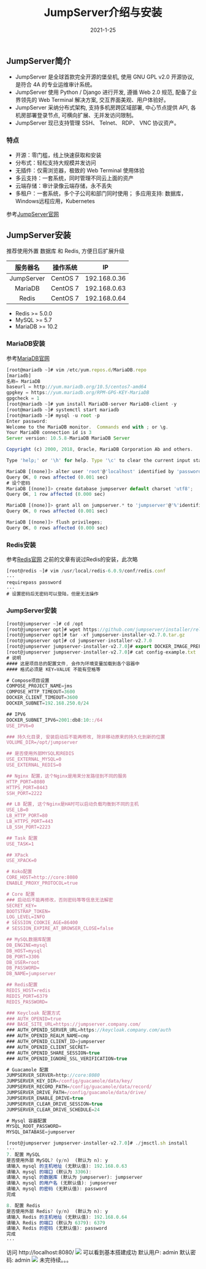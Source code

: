 ﻿---
title: JumpServer介绍与安装
date: 2021-1-25
updated:
description:
cover: https://img.imgdb.cn/item/600d53123ffa7d37b35a6a8d.jpg
tag:
  - JumpServer
categories:
  - 堡垒机
---
## JumpServer简介
* JumpServer 是全球首款完全开源的堡垒机, 使用 GNU GPL v2.0 开源协议, 是符合 4A 的专业运维审计系统。
* JumpServer 使用 Python / Django 进行开发, 遵循 Web 2.0 规范, 配备了业界领先的 Web Terminal 解决方案, 交互界面美观、用户体验好。
* JumpServer 采纳分布式架构, 支持多机房跨区域部署, 中心节点提供 API, 各机房部署登录节点, 可横向扩展、无并发访问限制。
* JumpServer 现已支持管理 SSH、 Telnet、 RDP、 VNC 协议资产。
###  特点
* 开源：零门槛，线上快速获取和安装
* 分布式：轻松支持大规模并发访问
* 无插件：仅需浏览器，极致的 Web Terminal 使用体验
* 多云支持：一套系统，同时管理不同云上面的资产
* 云端存储：审计录像云端存储，永不丢失
* 多租户：一套系统，多个子公司和部门同时使用； 多应用支持: 数据库，Windows远程应用，Kubernetes

参考[JumpServer官网](https://docs.jumpserver.org/zh/master/)
## JumpServer安装
推荐使用外置 数据库 和 Redis, 方便日后扩展升级

|服务器名|操作系统|IP|
|:--------:|:--------:|:--------:|
|JumpServer | CentOS 7|192.168.0.36|
|MariaDB|CentOS 7|192.168.0.63|
|Redis|CentOS 7|192.168.0.64|

* Redis >= 5.0.0
* MySQL >= 5.7
* MariaDB >= 10.2
###  MariaDB安装
参考[MariaDB官网](https://downloads.mariadb.org/mariadb/repositories/#distro=CentOS&distro_release=centos7-amd64--centos7&mirror=tuna&version=10.5)
```javascript
[root@mariadb ~]# vim /etc/yum.repos.d/MariaDB.repo 
[mariadb]
名称= MariaDB
baseurl = http://yum.mariadb.org/10.5/centos7-amd64
gpgkey = https://yum.mariadb.org/RPM-GPG-KEY-MariaDB
gpgcheck = 1
[root@mariadb ~]# yum install MariaDB-server MariaDB-client -y
[root@mariadb ~]# systemctl start mariadb
[root@mariadb ~]# mysql -u root -p
Enter password: 
Welcome to the MariaDB monitor.  Commands end with ; or \g.
Your MariaDB connection id is 3
Server version: 10.5.8-MariaDB MariaDB Server

Copyright (c) 2000, 2018, Oracle, MariaDB Corporation Ab and others.

Type 'help;' or '\h' for help. Type '\c' to clear the current input statement.

MariaDB [(none)]> alter user 'root'@'localhost' identified by 'password';
Query OK, 0 rows affected (0.001 sec)
# 设个密码
MariaDB [(none)]> create database jumpserver default charset 'utf8';
Query OK, 1 row affected (0.000 sec)

MariaDB [(none)]> grant all on jumpserver.* to 'jumpserver'@'%'identified by 'password';
Query OK, 0 rows affected (0.001 sec)

MariaDB [(none)]> flush privileges;
Query OK, 0 rows affected (0.000 sec)
```
###  Redis安装
参考[Redis官网](https://redis.io/)
之前的文章有说过Redis的安装，此次略
```javascript
[root@redis ~]# vim /usr/local/redis-6.0.9/conf/redis.conf
···
requirepass password
···
# 设置密码后无密码可以登陆，但是无法操作
```
###  JumpServer安装
```javascript
[root@jumpserver ~]# cd /opt
[root@jumpserver opt]# wget https://github.com/jumpserver/installer/releases/download/v2.7.0/jumpserver-installer-v2.7.0.tar.gz
[root@jumpserver opt]# tar -xf jumpserver-installer-v2.7.0.tar.gz
[root@jumpserver opt]# cd jumpserver-installer-v2.7.0
[root@jumpserver jumpserver-installer-v2.7.0]# export DOCKER_IMAGE_PREFIX=docker.mirrors.ustc.edu.cn
[root@jumpserver jumpserver-installer-v2.7.0]# cat config-example.txt
# 说明
#### 这是项目总的配置文件, 会作为环境变量加载到各个容器中
#### 格式必须是 KEY=VALUE 不能有空格等

# Compose项目设置
COMPOSE_PROJECT_NAME=jms
COMPOSE_HTTP_TIMEOUT=3600
DOCKER_CLIENT_TIMEOUT=3600
DOCKER_SUBNET=192.168.250.0/24

## IPV6
DOCKER_SUBNET_IPV6=2001:db8:10::/64
USE_IPV6=0

### 持久化目录, 安装启动后不能再修改, 除非移动原来的持久化到新的位置
VOLUME_DIR=/opt/jumpserver

## 是否使用外部MYSQL和REDIS
USE_EXTERNAL_MYSQL=0
USE_EXTERNAL_REDIS=0

## Nginx 配置，这个Nginx是用来分发路径到不同的服务
HTTP_PORT=8080
HTTPS_PORT=8443
SSH_PORT=2222

## LB 配置, 这个Nginx是HA时可以启动负载均衡到不同的主机
USE_LB=0
LB_HTTP_PORT=80
LB_HTTPS_PORT=443
LB_SSH_PORT=2223

## Task 配置
USE_TASK=1

## XPack
USE_XPACK=0

# Koko配置
CORE_HOST=http://core:8080
ENABLE_PROXY_PROTOCOL=true

# Core 配置
### 启动后不能再修改，否则密码等等信息无法解密
SECRET_KEY=
BOOTSTRAP_TOKEN=
LOG_LEVEL=INFO
# SESSION_COOKIE_AGE=86400
# SESSION_EXPIRE_AT_BROWSER_CLOSE=false

## MySQL数据库配置
DB_ENGINE=mysql
DB_HOST=mysql
DB_PORT=3306
DB_USER=root
DB_PASSWORD=
DB_NAME=jumpserver

## Redis配置
REDIS_HOST=redis
REDIS_PORT=6379
REDIS_PASSWORD=

### Keycloak 配置方式
### AUTH_OPENID=true
### BASE_SITE_URL=https://jumpserver.company.com/
### AUTH_OPENID_SERVER_URL=https://keycloak.company.com/auth
### AUTH_OPENID_REALM_NAME=cmp
### AUTH_OPENID_CLIENT_ID=jumpserver
### AUTH_OPENID_CLIENT_SECRET=
### AUTH_OPENID_SHARE_SESSION=true
### AUTH_OPENID_IGNORE_SSL_VERIFICATION=true

# Guacamole 配置
JUMPSERVER_SERVER=http://core:8080
JUMPSERVER_KEY_DIR=/config/guacamole/data/key/
JUMPSERVER_RECORD_PATH=/config/guacamole/data/record/
JUMPSERVER_DRIVE_PATH=/config/guacamole/data/drive/
JUMPSERVER_ENABLE_DRIVE=true
JUMPSERVER_CLEAR_DRIVE_SESSION=true
JUMPSERVER_CLEAR_DRIVE_SCHEDULE=24

# Mysql 容器配置
MYSQL_ROOT_PASSWORD=
MYSQL_DATABASE=jumpserver

[root@jumpserver jumpserver-installer-v2.7.0]# ./jmsctl.sh install
···
7. 配置 MySQL
是否使用外部 MySQL? (y/n)  (默认为 n): y
请输入 mysql 的主机地址 (无默认值): 192.168.0.63
请输入 mysql 的端口 (默认为 3306): 
请输入 mysql 的数据库 (默认为 jumpserver): jumpserver
请输入 mysql 的用户名 (无默认值): jumpserver
请输入 mysql 的密码 (无默认值): password
完成

8. 配置 Redis
是否使用外部 Redis? (y/n)  (默认为 n): y
请输入 Redis 的主机地址 (无默认值): 192.168.0.64
请输入 Redis 的端口 (默认为 6379): 6379
请输入 Redis 的密码 (无默认值): password
完成
···
```
访问 http://localhost:8080/
![](https://img.imgdb.cn/item/600e60913ffa7d37b3dfc3a6.jpg)
可以看到基本搭建成功
默认用户: admin  默认密码: admin
![](https://img.imgdb.cn/item/600e614f3ffa7d37b3e04288.jpg)
未完待续。。。
